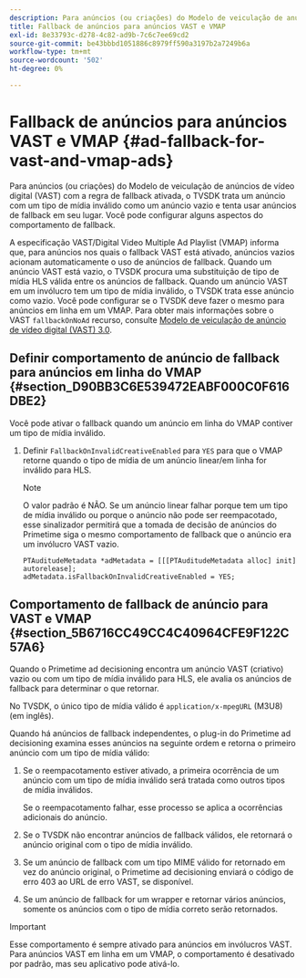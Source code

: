 ```yaml
---
description: Para anúncios (ou criações) do Modelo de veiculação de anúncios de vídeo digital (VAST) com a regra de fallback ativada, o TVSDK trata um anúncio com um tipo de mídia inválido como um anúncio vazio e tenta usar anúncios de fallback em seu lugar. Você pode configurar alguns aspectos do comportamento de fallback.
title: Fallback de anúncios para anúncios VAST e VMAP
exl-id: 8e33793c-d278-4c82-ad9b-7c6c7ee69cd2
source-git-commit: be43bbbd1051886c8979ff590a3197b2a7249b6a
workflow-type: tm+mt
source-wordcount: '502'
ht-degree: 0%

---
```


# Fallback de anúncios para anúncios VAST e VMAP {#ad-fallback-for-vast-and-vmap-ads}

Para anúncios (ou criações) do Modelo de veiculação de anúncios de vídeo digital (VAST) com a regra de fallback ativada, o TVSDK trata um anúncio com um tipo de mídia inválido como um anúncio vazio e tenta usar anúncios de fallback em seu lugar. Você pode configurar alguns aspectos do comportamento de fallback.

A especificação VAST/Digital Video Multiple Ad Playlist (VMAP) informa que, para anúncios nos quais o fallback VAST está ativado, anúncios vazios acionam automaticamente o uso de anúncios de fallback. Quando um anúncio VAST está vazio, o TVSDK procura uma substituição de tipo de mídia HLS válida entre os anúncios de fallback. Quando um anúncio VAST em um invólucro tem um tipo de mídia inválido, o TVSDK trata esse anúncio como vazio. Você pode configurar se o TVSDK deve fazer o mesmo para anúncios em linha em um VMAP. Para obter mais informações sobre o VAST `fallbackOnNoAd` recurso, consulte [Modelo de veiculação de anúncio de vídeo digital (VAST) 3.0](https://www.iab.net/guidelines/508676/digitalvideo/vsuite/vast).

## Definir comportamento de anúncio de fallback para anúncios em linha do VMAP {#section_D90BB3C6E539472EABF000C0F616DBE2}

Você pode ativar o fallback quando um anúncio em linha do VMAP contiver um tipo de mídia inválido.

1. Definir `FallbackOnInvalidCreativeEnabled` para `YES` para que o VMAP retorne quando o tipo de mídia de um anúncio linear/em linha for inválido para HLS.

   >[!NOTE]
   >
   >O valor padrão é NÃO. Se um anúncio linear falhar porque tem um tipo de mídia inválido ou porque o anúncio não pode ser reempacotado, esse sinalizador permitirá que a tomada de decisão de anúncios do Primetime siga o mesmo comportamento de fallback que o anúncio era um invólucro VAST vazio.

   ```
   PTAuditudeMetadata *adMetadata = [[[PTAuditudeMetadata alloc] init] autorelease]; 
   adMetadata.isFallbackOnInvalidCreativeEnabled = YES;
   ```

## Comportamento de fallback de anúncio para VAST e VMAP {#section_5B6716CC49CC4C40964CFE9F122C57A6}

Quando o Primetime ad decisioning encontra um anúncio VAST (criativo) vazio ou com um tipo de mídia inválido para HLS, ele avalia os anúncios de fallback para determinar o que retornar.

No TVSDK, o único tipo de mídia válido é `application/x-mpegURL` (M3U8) (em inglês).

Quando há anúncios de fallback independentes, o plug-in do Primetime ad decisioning examina esses anúncios na seguinte ordem e retorna o primeiro anúncio com um tipo de mídia válido:

1. Se o reempacotamento estiver ativado, a primeira ocorrência de um anúncio com um tipo de mídia inválido será tratada como outros tipos de mídia inválidos.

   Se o reempacotamento falhar, esse processo se aplica a ocorrências adicionais do anúncio.
1. Se o TVSDK não encontrar anúncios de fallback válidos, ele retornará o anúncio original com o tipo de mídia inválido.
1. Se um anúncio de fallback com um tipo MIME válido for retornado em vez do anúncio original, o Primetime ad decisioning enviará o código de erro 403 ao URL de erro VAST, se disponível.
1. Se um anúncio de fallback for um wrapper e retornar vários anúncios, somente os anúncios com o tipo de mídia correto serão retornados.

>[!IMPORTANT]
>
>Esse comportamento é sempre ativado para anúncios em invólucros VAST. Para anúncios VAST em linha em um VMAP, o comportamento é desativado por padrão, mas seu aplicativo pode ativá-lo.
